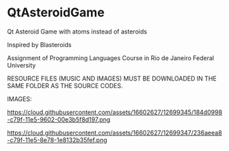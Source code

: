 # QtAsteroidGame
Qt Asteroid Game with atoms instead of asteroids

Inspired by Blasteroids

Assignment of Programming Languages Course in Rio de Janeiro Federal University

RESOURCE FILES (MUSIC AND IMAGES) MUST BE DOWNLOADED IN THE SAME FOLDER AS THE SOURCE CODES.

IMAGES:

https://cloud.githubusercontent.com/assets/16602627/12699345/184d0998-c79f-11e5-9602-00e3b5f8d197.png

https://cloud.githubusercontent.com/assets/16602627/12699347/236aeea8-c79f-11e5-8e78-1e8132b35fef.png

